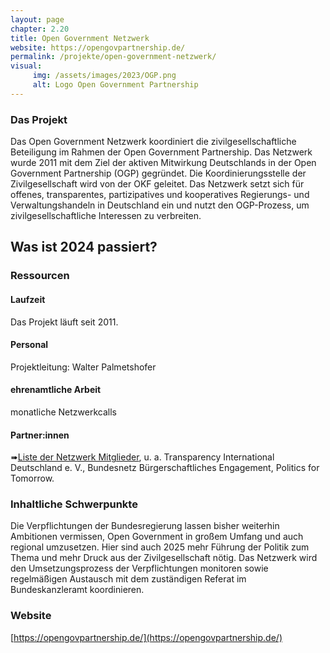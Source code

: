 ```yaml
---
layout: page
chapter: 2.20
title: Open Government Netzwerk
website: https://opengovpartnership.de/
permalink: /projekte/open-government-netzwerk/
visual:
     img: /assets/images/2023/OGP.png
     alt: Logo Open Government Partnership
---
```


### Das Projekt

Das Open Government Netzwerk koordiniert die zivilgesellschaftliche Beteiligung im Rahmen der Open Government Partnership. Das Netzwerk wurde 2011 mit dem Ziel der aktiven Mitwirkung Deutschlands in der Open Government Partnership (OGP) gegründet. Die Koordinierungsstelle der Zivilgesellschaft wird von der OKF geleitet. Das Netzwerk setzt sich für offenes, transparentes, partizipatives und kooperatives Regierungs- und Verwaltungshandeln in Deutschland ein und nutzt den OGP-Prozess, um zivilgesellschaftliche Interessen zu verbreiten.

## Was ist 2024 passiert? 

### Ressourcen

#### Laufzeit
Das Projekt läuft seit 2011.

#### Personal
Projektleitung: Walter Palmetshofer

#### ehrenamtliche Arbeit
monatliche Netzwerkcalls

#### Partner:innen
➠[Liste der Netzwerk Mitglieder](https://opengovpartnership.de/netzwerk/), u. a. Transparency International Deutschland e. V., Bundesnetz Bürgerschaftliches Engagement, Politics for Tomorrow.

### Inhaltliche Schwerpunkte

Die Verpflichtungen der Bundesregierung lassen bisher weiterhin Ambitionen vermissen, Open Government in großem Umfang und auch regional umzusetzen. Hier sind auch 2025 mehr Führung der Politik zum Thema und mehr Druck aus der Zivilgesellschaft nötig. Das Netzwerk wird den Umsetzungsprozess der Verpflichtungen monitoren sowie regelmäßigen Austausch mit dem zuständigen Referat im Bundeskanzleramt koordinieren.

### Website

[https://opengovpartnership.de/](https://opengovpartnership.de/)

